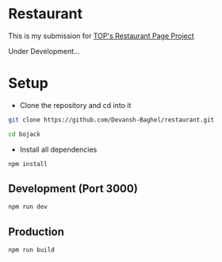# Restaurant

This is my submission for [TOP's Restaurant Page Project](https://www.theodinproject.com/lessons/node-path-javascript-restaurant-page)

Under Development...

# Setup
- Clone the repository and cd into it
```bash
git clone https://github.com/Devansh-Baghel/restaurant.git
```

```bash
cd bojack
```
- Install all dependencies
```bash
npm install
```
## Development (Port 3000)
```bash
npm run dev
```

## Production
```bash
npm run build
```
